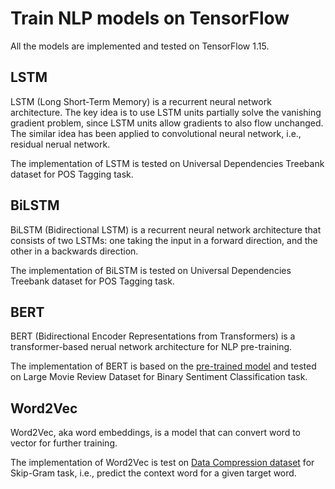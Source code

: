 # Train NLP models on TensorFlow # 

All the models are implemented and tested on TensorFlow 1.15.

## LSTM ##

LSTM (Long Short-Term Memory) is a recurrent neural network architecture. The key idea is to use LSTM units partially solve the vanishing gradient problem, since LSTM units allow gradients to also flow unchanged. The similar idea has been applied to convolutional neural network, i.e., residual nerual network. 

The implementation of LSTM is tested on Universal Dependencies Treebank dataset for POS Tagging task.


## BiLSTM ##

BiLSTM (Bidirectional LSTM) is a recurrent neural network architecture that consists of two LSTMs: one taking the input in a forward direction, and the other in a backwards direction. 

The implementation of BiLSTM is tested on Universal Dependencies Treebank dataset for POS Tagging task.


## BERT ##

BERT (Bidirectional Encoder Representations from Transformers) is a transformer-based nerual network architecture for NLP pre-training. 

The implementation of BERT is based on the [pre-trained model](https://tfhub.dev/google/bert_uncased_L-12_H-768_A-12/1) and tested on Large Movie Review Dataset for Binary Sentiment Classification task.


## Word2Vec ##

Word2Vec, aka word embeddings, is a model that can convert word to vector for further training. 

The implementation of Word2Vec is test on [Data Compression dataset](http://mattmahoney.net/dc/) for Skip-Gram task, i.e., predict the context word for a given target word.
